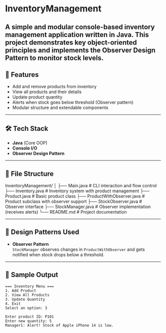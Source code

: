 # InventoryManagement
A simple and modular console-based inventory management application written in Java.   This project demonstrates key object-oriented principles and implements the **Observer Design Pattern** to monitor stock levels.
---

## 🚀 Features

- Add and remove products from inventory
- View all products and their details
- Update product quantity
- Alerts when stock goes below threshold (Observer pattern)
- Modular structure and extendable components

---

## 🛠 Tech Stack

- **Java** (Core OOP)
- **Console I/O**
- **Observer Design Pattern**

---

## 📁 File Structure
InventoryManagement/
│
├── Main.java # CLI interaction and flow control
├── Inventory.java # Inventory system with product management
├── Product.java # Basic product class
├── ProductWithObserver.java # Product subclass with observer support
├── StockObserver.java # Observer interface
├── StockManager.java # Observer implementation (receives alerts)
└── README.md # Project documentation

---

## 🧩 Design Patterns Used

- **Observer Pattern**  
  `StockManager` observes changes in `ProductWithObserver` and gets notified when stock drops below a threshold.

---

## 🧪 Sample Output

```text
=== Inventory Menu ===
1. Add Product
2. View All Products
3. Update Quantity
4. Exit
Select an option: 3

Enter product ID: P101
Enter new quantity: 5
Manager1: Alert! Stock of Apple iPhone 14 is low.
